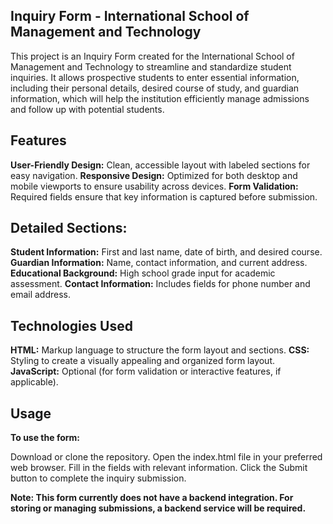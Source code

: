 ## Inquiry Form - International School of Management and Technology
This project is an Inquiry Form created for the International School of Management and Technology to streamline and standardize student inquiries. It allows prospective students to enter essential information, including their personal details, desired course of study, and guardian information, which will help the institution efficiently manage admissions and follow up with potential students.

## Features
**User-Friendly Design:** Clean, accessible layout with labeled sections for easy navigation.
**Responsive Design:** Optimized for both desktop and mobile viewports to ensure usability across devices.
**Form Validation:** Required fields ensure that key information is captured before submission.
## Detailed Sections:
**Student Information:** First and last name, date of birth, and desired course.
**Guardian Information:** Name, contact information, and current address.
**Educational Background:** High school grade input for academic assessment.
**Contact Information:** Includes fields for phone number and email address.
## Technologies Used
**HTML:** Markup language to structure the form layout and sections.
**CSS:** Styling to create a visually appealing and organized form layout.
**JavaScript:** Optional (for form validation or interactive features, if applicable).
## Usage

**To use the form:**

Download or clone the repository.
Open the index.html file in your preferred web browser.
Fill in the fields with relevant information.
Click the Submit button to complete the inquiry submission.

**Note: This form currently does not have a backend integration. For storing or managing submissions, a backend service will be required.**
